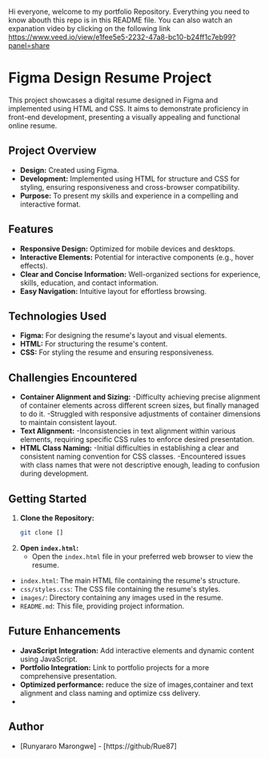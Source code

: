 Hi everyone, welcome to my portfolio Repository. Everything you need to know abouth this repo is in this README file. You can also watch an expanation video by clicking on the following link https://www.veed.io/view/e1fee5e5-2232-47a8-bc10-b24ff1c7eb99?panel=share

# Figma Design Resume Project

This project showcases a digital resume designed in Figma and implemented using HTML and CSS. It aims to demonstrate proficiency in front-end development, presenting a visually appealing and functional online resume.

## Project Overview

* **Design:** Created using Figma.
* **Development:** Implemented using HTML for structure and CSS for styling, ensuring responsiveness and cross-browser compatibility.
* **Purpose:** To present my skills and experience in a compelling and interactive format.

## Features

* **Responsive Design:** Optimized for mobile devices and desktops.
* **Interactive Elements:** Potential for interactive components (e.g., hover effects).
* **Clear and Concise Information:** Well-organized sections for experience, skills, education, and contact information.
* **Easy Navigation:** Intuitive layout for effortless browsing.

## Technologies Used

* **Figma:** For designing the resume's layout and visual elements.
* **HTML:** For structuring the resume's content.
* **CSS:** For styling the resume and ensuring responsiveness.

## Challengies Encountered

* **Container Alignment and Sizing:**
  -Difficulty achieving precise alignment of container elements across different screen sizes, but finally managed to do it.
  -Struggled with responsive adjustments of container dimensions to maintain consistent layout.
* **Text Alignment:**
  -Inconsistencies in text alignment within various elements, requiring specific CSS rules to enforce desired presentation.
* **HTML Class Naming:**
  -Initial difficulties in establishing a clear and consistent naming convention for CSS classes.
  -Encountered issues with class names that were not descriptive enough, leading to confusion during development.

## Getting Started

1.  **Clone the Repository:**
    ```bash
    git clone []
    ```
2.  **Open `index.html`:**
    * Open the `index.html` file in your preferred web browser to view the resume.

* `index.html`: The main HTML file containing the resume's structure.
* `css/styles.css`: The CSS file containing the resume's styles.
* `images/`: Directory containing any images used in the resume.
* `README.md`: This file, providing project information.

## Future Enhancements

* **JavaScript Integration:** Add interactive elements and dynamic content using JavaScript.
* **Portfolio Integration:** Link to portfolio projects for a more comprehensive presentation.
* **Optimized performance:** reduce the size of images,container and text alignment and class naming and optimize css delivery.
* 

## Author

* [Runyararo Marongwe] - [https://github/Rue87] 
